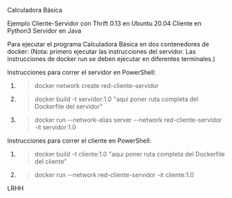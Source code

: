 Calculadora Básica


Ejemplo Cliente-Servidor con Thrift 0.13 en Ubuntu 20.04
Cliente en Python3
Servidor en Java

Para ejecutar el programa Calculadora Básica en dos contenedores de docker:
(Nota: primero ejecutar las instrucciones del servidor. Las instrucciones de docker run se deben ejecutar en diferentes terminales.)

Instrucciones para correr el servidor en PowerShell:
1. >docker network create red-cliente-servidor
2. >docker build -t servidor:1.0 "aqui poner ruta completa del Dockerfile del servidor"
3. >docker run --network-alias server --network red-cliente-servidor -it servidor:1.0

Instrucciones para correr el cliente en PowerShell:
1. >docker build -t cliente:1.0 "aqui poner ruta completa del Dockerfile del cliente"
2. >docker run --network red-cliente-servidor -it cliente:1.0


LRHH
